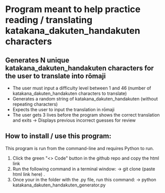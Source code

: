 # Program meant to help practice reading / translating katakana_dakuten_handakuten characters

## Generates N unique katakana_dakuten_handakuten characters for the user to translate into rōmaji

* The user must input a difficulty level between 1 and 46 (number of katakana_dakuten_handakuten characters to translate)
* Generates a random string of katakana_dakuten_handakuten (without repeating characters)
* Expects the user to input the translation in rōmaji
* The user gets 3 lives before the program shows the correct translation and exits
    -> Displays previous incorrect guesses for review

## How to install / use this program:

This program is run from the command-line and requires Python to run.

1. Click the green "<> Code" button in the github repo and copy the html link
2. Run the following command in a terminal window:
    -> git clone (paste html link here) .
3. Once your in the folder with the .py file, run this command:
    -> python katakana_dakuten_handakuten_generator.py
